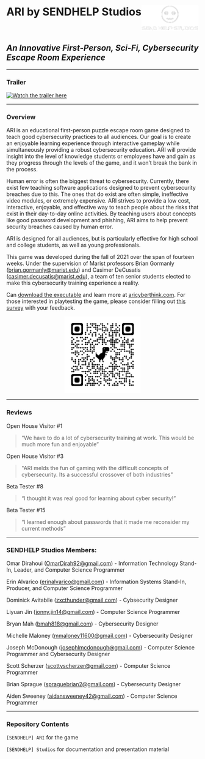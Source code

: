 # ARI by SENDHELP Studios <img src="./[SENDHELP] Studios/[SENDHELP] Logos/shs_transparent.png" alt="SHS" align="right" width="150"/>

<br>

## _An Innovative First-Person, Sci-Fi, Cybersecurity Escape Room Experience_

---
### Trailer
[![Watch the trailer here](https://i.imgur.com/aIieKXf.png)](https://youtu.be/d_8eWLMA32Y)

---
### Overview
ARI is an educational first-person puzzle escape room game designed to teach good cybersecurity practices to all audiences. Our goal is to create an enjoyable learning experience through interactive gameplay while simultaneously providing a robust cybersecurity education. ARI will provide insight into the level of knowledge students or employees have and gain as they progress through the levels of the game, and it won’t break the bank in the process. 

Human error is often the biggest threat to cybersecurity. Currently, there exist few teaching software applications designed to prevent cybersecurity breaches due to this. The ones that do exist are often simple, ineffective video modules, or extremely expensive. ARI strives to provide a low cost, interactive, enjoyable, and effective way to teach people about the risks that exist in their day-to-day online activities. By teaching users about concepts like good password development and phishing, ARI aims to help prevent security breaches caused by human error. 

ARI is designed for all audiences, but is particularly effective for high school and college students, as well as young professionals. 

This game was developed during the fall of 2021 over the span of fourteen weeks. Under the supervision of Marist professors Brian Gormanly (brian.gormanly@marist.edu) and Casimer DeCusatis (casimer.decusatis@marist.edu), a team of ten senior students elected to make this cybersecurity training experience a reality.  

Can [download the executable](https://sendhelp-studios.itch.io/ari) and learn more at [aricyberthink.com](http://aricyberthink.com/). For those interested in playtesting the game, please consider filling out [this survey](https://forms.gle/uFqK139JihfDxVa16) with your feedback.

<p align="center">
    <img src="./[SENDHELP] Studios/aricyberthink.png" alt="WebsiteQR" width="200"/>
</p>

---
### Reviews

Open House Visitor #1 
>“We have to do a lot of cybersecurity training at work. This would be much more fun and enjoyable”

Open House Visitor #3
>"ARI melds the fun of gaming with the difficult concepts of cybersecurity. Its a successful crossover of both industries"

Beta Tester #8
>“I thought it was real good for learning about cyber security!”

Beta Tester #15
>“I learned enough about passwords that it made me reconsider my current methods”    

---
### SENDHELP Studios Members:
Omar Dirahoui (OmarDirah92@gmail.com) - Information Technology Stand-In, Leader, and Computer Science Programmer 

Erin Alvarico (erinalvarico@gmail.com) - Information Systems Stand-In, Producer, and Computer Science Programmer

Dominick Avitabile (zxcthunder@gmail.com) - Cybsecurity Designer

Liyuan Jin (jonny.jin14@gmail.com) - Computer Science Programmer

Bryan Mah (bmah818@gmail.com) - Cybersecurity Designer

Michelle Maloney (mmaloney11600@gmail.com) - Cybersecurity Designer

Joseph McDonough (josephlmcdonough@gmail.com) - Computer Science Programmer and Cybersecurity Designer

Scott Scherzer (scottyscherzer@gmail.com) - Computer Science Programmer

Brian Sprague (spraguebrian2@gmail.com) - Cybersecurity Designer

Aiden Sweeney (aidansweeney42@gmail.com) - Computer Science Programmer

--- 
### Repository Contents

`[SENDHELP] ARI` for the game

`[SENDHELP] Studios` for documentation and presentation material 
